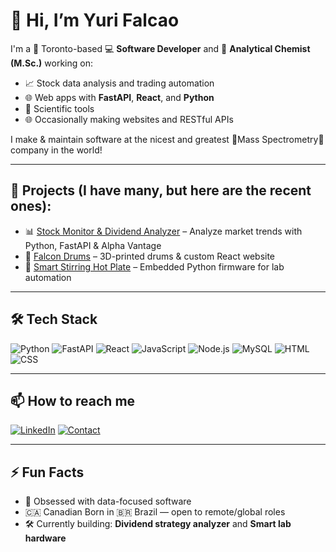 # 👋 Hi, I’m Yuri Falcao

I'm a 🍁 Toronto-based 💻 **Software Developer** and 🔬 **Analytical Chemist (M.Sc.)** working on:
- 📈 Stock data analysis and trading automation
- 🌐 Web apps with **FastAPI**, **React**, and **Python**
- 🔬 Scientific tools
- 🌐 Occasionally making websites and RESTful APIs

I make & maintain software at the nicest and greatest 🧪Mass Spectrometry🔬 company in the world!

---

## 🚀 Projects (I have many, but here are the recent ones):

- 📊 [Stock Monitor & Dividend Analyzer](https://github.com/yhde-oliveira-falcao/StocksAnalystAPI) – Analyze market trends with Python, FastAPI & Alpha Vantage
- 🥁 [Falcon Drums](https://falcondrums.com) – 3D-printed drums & custom React website
- 🧪 [Smart Stirring Hot Plate](https://github.com/yhde-oliveira-falcao/Arduino) – Embedded Python firmware for lab automation

---

## 🛠️ Tech Stack

![Python](https://img.shields.io/badge/Python-3776AB?style=flat&logo=python&logoColor=white)
![FastAPI](https://img.shields.io/badge/FastAPI-009688?style=flat&logo=fastapi&logoColor=white)
![React](https://img.shields.io/badge/React-20232A?style=flat&logo=react&logoColor=61DAFB)
![JavaScript](https://img.shields.io/badge/JavaScript-F7DF1E?style=flat&logo=javascript&logoColor=black)
![Node.js](https://img.shields.io/badge/Node.js-339933?style=flat&logo=nodedotjs&logoColor=white)
![MySQL](https://img.shields.io/badge/MySQL-4479A1?style=flat&logo=mysql&logoColor=white)
![HTML](https://img.shields.io/badge/HTML5-E34F26?style=flat&logo=html5&logoColor=white)
![CSS](https://img.shields.io/badge/CSS3-1572B6?style=flat&logo=css3&logoColor=white)

---

## 📫 How to reach me

[![LinkedIn](https://img.shields.io/badge/LinkedIn-0077B5?style=flat&logo=linkedin&logoColor=white)](https://www.linkedin.com/in/yurifalcao)
[![Contact](https://img.shields.io/badge/Contact%20Me-Program%20Coffee-ff6f61?style=flat&logo=buymeacoffee&logoColor=white)](https://www.programcoffee.ca/#:~:text=Program%20Coffee%20Studio-,Contact%20Us,-First%20Name)

---

## ⚡ Fun Facts

- 🧠 Obsessed with data-focused software
- 🇨🇦 Canadian Born in 🇧🇷 Brazil — open to remote/global roles
- 🛠️ Currently building: **Dividend strategy analyzer** and **Smart lab hardware**




